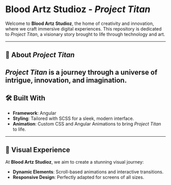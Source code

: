 # Blood Artz Studioz - *Project Titan*

Welcome to **Blood Artz Studioz**, the home of creativity and innovation, 
where we craft immersive digital experiences. This repository is dedicated to *Project Titan*, a visionary story brought to life through technology and art.

---

## 🌌 About *Project Titan*

*Project Titan* is a journey through a universe of intrigue, innovation, and imagination. 
---

## 🛠️ Built With

- **Framework**: Angular
- **Styling**: Tailored with SCSS for a sleek, modern interface.
- **Animation**: Custom CSS and Angular Animations to bring *Project Titan* to life.

---

## 🎨 Visual Experience

At **Blood Artz Studioz**, we aim to create a stunning visual journey:
- **Dynamic Elements**: Scroll-based animations and interactive transitions.
- **Responsive Design**: Perfectly adapted for screens of all sizes.
